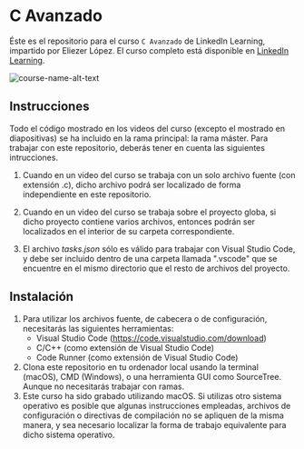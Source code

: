 # C Avanzado
Éste es el repositorio para el curso `C Avanzado` de LinkedIn Learning, impartido por Eliezer López. El curso completo está disponible en [LinkedIn Learning][lil-course-url].

![course-name-alt-text][lil-thumbnail-url] 

## Instrucciones
Todo el código mostrado en los videos del curso (excepto el mostrado en diapositivas) se ha incluido en la rama principal: la rama máster. Para trabajar con este repositorio, deberás tener en cuenta las siguientes intrucciones.

1. Cuando en un video del curso se trabaja con un solo archivo fuente (con extensión .c), dicho archivo podrá ser localizado de forma independiente en este repositorio.

2. Cuando en un video del curso se trabaja sobre el proyecto globa, si dicho proyecto contiene varios archivos, entonces podrán ser localizados en el interior de su carpeta correspondiente.

3. El archivo _tasks.json_ sólo es válido para trabajar con Visual Studio Code, y debe ser incluido dentro de una carpeta llamada ".vscode" que se encuentre en el mismo directorio que el resto de archivos del proyecto.

## Instalación
1. Para utilizar los archivos fuente, de cabecera o de configuración, necesitarás las siguientes herramientas:
	- Visual Studio Code (https://code.visualstudio.com/download)
	- C/C++ (como extensión de Visual Studio Code)
	- Code Runner (como extensión de Visual Studio Code)
2. Clona este repositorio en tu ordenador local usando la terminal (macOS), CMD (Windows), o una herramienta GUI como SourceTree. Aunque no necesitarás trabajar con ramas.
3. Este curso ha sido grabado utilizando macOS. Si utilizas otro sistema operativo es posible que algunas instrucciones empleadas, archivos de configuración o directivas de compilación no se apliquen de la misma manera, y sea necesario localizar la forma de trabajo equivalente para dicho sistema operativo.

[0]: # (Replace these placeholder URLs with actual course URLs)

[lil-course-url]: https://www.linkedin.com/learning/c-avanzado/
[lil-thumbnail-url]: https://cdn.lynda.com/course/2823309/2823309-1612506621336-16x9.jpg

